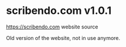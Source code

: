 # scribendo.com v1.0.1
https://scribendo.com website source

Old version of the website, not in use anymore.
